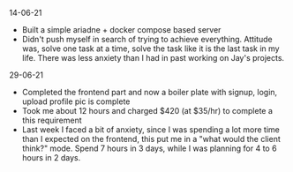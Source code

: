14-06-21

- Built a simple ariadne + docker compose based server
- Didn't push myself in search of trying to achieve everything. Attitude was, solve one task at a time, solve the task like it is the last task in my life. There was less anxiety than I had in past working on Jay's projects.

29-06-21

- Completed the frontend part and now a boiler plate with signup, login, upload profile pic is complete
- Took me about 12 hours and charged $420 (at $35/hr) to complete a this requirement
- Last week I faced a bit of anxiety, since I was spending a lot more time than I expected on the frontend, this put me in a "what would the client think?" mode. Spend 7 hours in 3 days, while I was planning for 4 to 6 hours in 2 days.

